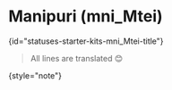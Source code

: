 # Manipuri (mni_Mtei)
{id="statuses-starter-kits-mni_Mtei-title"}


> All lines are translated 😊
>
{style="note"}
